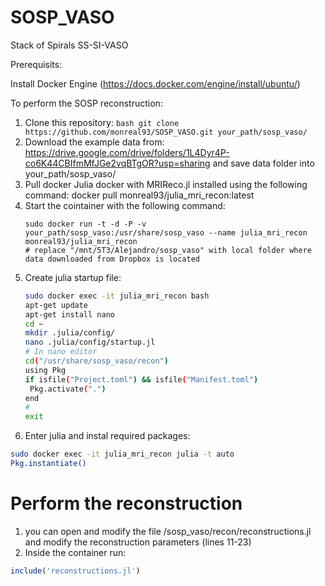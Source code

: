 # SOSP_VASO
Stack of Spirals SS-SI-VASO

Prerequisits:

Install Docker Engine (https://docs.docker.com/engine/install/ubuntu/)

To perform the SOSP reconstruction:

  1. Clone this repository:
    ```bash
      git clone https://github.com/monreal93/SOSP_VASO.git your_path/sosp_vaso/
    ```
  3. Download the example data from: https://drive.google.com/drive/folders/1L4Dyr4P-co6K44CBIfmMfJGe2vqBTgOR?usp=sharing and save data folder into your_path/sosp_vaso/
  4. Pull docker Julia docker with MRIReco.jl installed using the following command: docker pull monreal93/julia_mri_recon:latest
  5. Start the cointainer with the following command:
     ```
     sudo docker run -t -d -P -v your_path/sosp_vaso:/usr/share/sosp_vaso --name julia_mri_recon monreal93/julia_mri_recon 
     # replace "/mnt/5T3/Alejandro/sosp_vaso" with local folder where data downloaded from Dropbox is located
     ```
  5. Create julia startup file:
     ```bash
     sudo docker exec -it julia_mri_recon bash
     apt-get update
     apt-get install nano
     cd ~
     mkdir .julia/config/
     nano .julia/config/startup.jl
     # In nano editor
     cd("/usr/share/sosp_vaso/recon")  
     using Pkg
     if isfile("Project.toml") && isfile("Manifest.toml") 
      Pkg.activate(".") 
     end
     #
     exit
     ```
  6. Enter julia and instal required packages:
  ```bash
  sudo docker exec -it julia_mri_recon julia -t auto
  Pkg.instantiate()
  ```
  
 #  Perform the reconstruction
 1. you can open and modify the file /sosp_vaso/recon/reconstructions.jl and modify the reconstruction parameters (lines 11-23)
 2. Inside the container run:
 ```julia
 include('reconstructions.jl')
 ```
    
  
  
